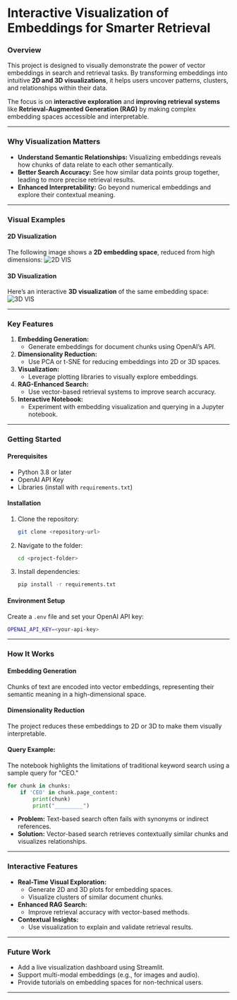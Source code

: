 # **Interactive Visualization of Embeddings for Smarter Retrieval**

### **Overview**
This project is designed to visually demonstrate the power of vector embeddings in search and retrieval tasks. By transforming embeddings into intuitive **2D and 3D visualizations**, it helps users uncover patterns, clusters, and relationships within their data.

The focus is on **interactive exploration** and **improving retrieval systems** like **Retrieval-Augmented Generation (RAG)** by making complex embedding spaces accessible and interpretable.

---

### **Why Visualization Matters**
- **Understand Semantic Relationships:** Visualizing embeddings reveals how chunks of data relate to each other semantically.
- **Better Search Accuracy:** See how similar data points group together, leading to more precise retrieval results.
- **Enhanced Interpretability:** Go beyond numerical embeddings and explore their contextual meaning.

---

### **Visual Examples**

#### **2D Visualization**
The following image shows a **2D embedding space**, reduced from high dimensions:
![2D VIS](../images/2DVIS.png)

#### **3D Visualization**
Here’s an interactive **3D visualization** of the same embedding space:
![3D VIS](../images/3DVIS.png)

---

### **Key Features**
1. **Embedding Generation:**
   - Generate embeddings for document chunks using OpenAI’s API.
2. **Dimensionality Reduction:**
   - Use PCA or t-SNE for reducing embeddings into 2D or 3D spaces.
3. **Visualization:**
   - Leverage plotting libraries to visually explore embeddings.
4. **RAG-Enhanced Search:**
   - Use vector-based retrieval systems to improve search accuracy.
5. **Interactive Notebook:**
   - Experiment with embedding visualization and querying in a Jupyter notebook.

---

### **Getting Started**

#### **Prerequisites**
- Python 3.8 or later
- OpenAI API Key
- Libraries (install with `requirements.txt`)

#### **Installation**
1. Clone the repository:
   ```bash
   git clone <repository-url>
   ```
2. Navigate to the folder:
   ```bash
   cd <project-folder>
   ```
3. Install dependencies:
   ```bash
   pip install -r requirements.txt
   ```

#### **Environment Setup**
Create a `.env` file and set your OpenAI API key:
```bash
OPENAI_API_KEY=<your-api-key>
```

---

### **How It Works**

#### **Embedding Generation**
Chunks of text are encoded into vector embeddings, representing their semantic meaning in a high-dimensional space.

#### **Dimensionality Reduction**
The project reduces these embeddings to 2D or 3D to make them visually interpretable.

#### **Query Example:**
The notebook highlights the limitations of traditional keyword search using a sample query for "CEO."

```python
for chunk in chunks:
    if 'CEO' in chunk.page_content:
        print(chunk)
        print("_________")
```

- **Problem:** Text-based search often fails with synonyms or indirect references.
- **Solution:** Vector-based search retrieves contextually similar chunks and visualizes relationships.

---

### **Interactive Features**
- **Real-Time Visual Exploration:**
  - Generate 2D and 3D plots for embedding spaces.
  - Visualize clusters of similar document chunks.
- **Enhanced RAG Search:**
  - Improve retrieval accuracy with vector-based methods.
- **Contextual Insights:**
  - Use visualization to explain and validate retrieval results.

---

### **Future Work**
- Add a live visualization dashboard using Streamlit.
- Support multi-modal embeddings (e.g., for images and audio).
- Provide tutorials on embedding spaces for non-technical users.

---

